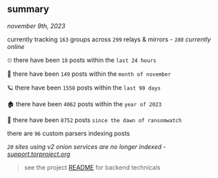
## summary
_november 9th, 2023_

currently tracking `163` groups across `299` relays & mirrors - _`108` currently online_

⏲ there have been `18` posts within the `last 24 hours`

🦈 there have been `149` posts within the `month of november`

🪐 there have been `1558` posts within the `last 90 days`

🏚 there have been `4062` posts within the `year of 2023`

🦕 there have been `8752` posts `since the dawn of ransomwatch`

there are `96` custom parsers indexing posts

_`20` sites using v2 onion services are no longer indexed - [support.torproject.org](https://support.torproject.org/onionservices/v2-deprecation/)_

> see the project [README](https://github.com/joshhighet/ransomwatch#ransomwatch--) for backend technicals
